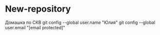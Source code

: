 # New-repository
Домашка по СКВ
git config --global user.name "Юлия"
git config --global user.email "[email protected]"
